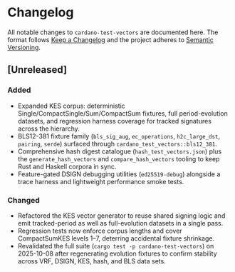 # Changelog

All notable changes to `cardano-test-vectors` are documented here. The format
follows [Keep a Changelog](https://keepachangelog.com/en/1.1.0/) and the
project adheres to [Semantic Versioning](https://semver.org/spec/v2.0.0.html).

## [Unreleased]

### Added
- Expanded KES corpus: deterministic Single/CompactSingle/Sum/CompactSum
  fixtures, full period-evolution datasets, and regression harness coverage for
  tracked signatures across the hierarchy.
- BLS12-381 fixture family (`bls_sig_aug`, `ec_operations`, `h2c_large_dst`,
  `pairing`, `serde`) surfaced through `cardano_test_vectors::bls12_381`.
- Comprehensive hash digest catalogue (`hash_test_vectors.json`) plus the
  `generate_hash_vectors` and `compare_hash_vectors` tooling to keep Rust and
  Haskell corpora in sync.
- Feature-gated DSIGN debugging utilities (`ed25519-debug`) alongside a trace
  harness and lightweight performance smoke tests.

### Changed
- Refactored the KES vector generator to reuse shared signing logic and emit
  tracked-period as well as full-evolution datasets in a single pass.
- Regression tests now enforce corpus lengths and cover CompactSumKES levels
  1–7, deterring accidental fixture shrinkage.
- Revalidated the full suite (`cargo test -p cardano-test-vectors`) on
  2025-10-08 after regenerating evolution fixtures to confirm stability across
  VRF, DSIGN, KES, hash, and BLS data sets.
